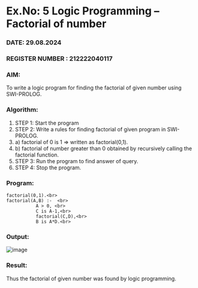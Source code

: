 # Ex.No: 5   Logic Programming – Factorial of number   
### DATE: 29.08.2024                                                                           
### REGISTER NUMBER : 212222040117
### AIM: 
To  write  a logic program for finding the factorial of given number using SWI-PROLOG. 
### Algorithm:
1. STEP 1: Start the program
2. STEP 2:  Write a rules for finding factorial of given program in SWI-PROLOG.
3.   a)	factorial of 0 is 1 => written as factorial(0,1).
4.   b)	factorial of number greater than 0 obtained by recursively calling the factorial    function.
5. STEP 3: Run the program  to find answer of  query.
6. STEP 4: Stop the program.

### Program:
```
factorial(0,1).<br>
factorial(A,B) :-  <br>
           A > 0, <br>
           C is A-1,<br>
           factorial(C,D),<br>
           B is A*D.<br>
```
### Output:

![image](https://github.com/user-attachments/assets/ac07487f-6ad5-4d02-9e92-97085e194dc8)

### Result:
Thus the factorial of given number was found by logic programming. 
